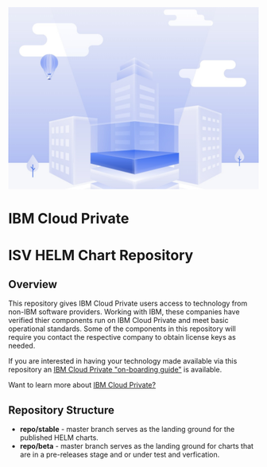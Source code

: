 ![](readmeGraphic.jpg)
# IBM Cloud Private 
# ISV HELM Chart Repository 

## Overview 
This repository gives IBM Cloud Private users access to technology from non-IBM software providers.  Working with IBM, these companies have verified thier components run on IBM Cloud Private and meet basic operational standards.  Some of the components in this repository will require you contact the respective company to obtain license keys as needed.

If you are interested in having your technology made available via this repository an [IBM Cloud Private "on-boarding guide"](https://developer.ibm.com/linuxonpower/ibm-cloud-private-on-power/isv-guide/) is available.

Want to learn more about [IBM Cloud Private?](https://developer.ibm.com/linuxonpower/ibm-cloud-private-on-power/)

## Repository Structure

* **repo/stable** -  master branch serves as the landing ground for the published HELM charts.
* **repo/beta**  -  master branch serves as the landing ground for charts that are in a pre-releases stage and or under test and verfication.
